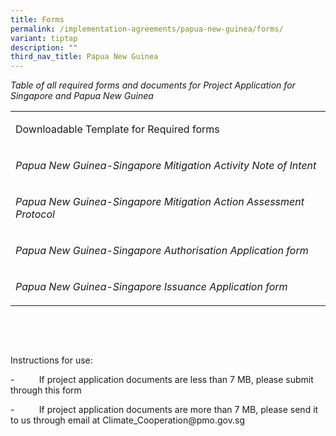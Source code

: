 ```yaml
---
title: Forms
permalink: /implementation-agreements/papua-new-guinea/forms/
variant: tiptap
description: ""
third_nav_title: Papua New Guinea
---
```

<p><em>Table of all required forms and documents for Project Application for Singapore and Papua New Guinea</em>
</p>
<table style="minWidth: 25px">
<colgroup>
<col>
</colgroup>
<tbody>
<tr>
<td rowspan="1" colspan="1">
<p>Downloadable Template for Required forms</p>
</td>
</tr>
<tr>
<td rowspan="1" colspan="1">
<p><em>Papua New Guinea-Singapore Mitigation Activity Note of Intent</em>
</p>
</td>
</tr>
<tr>
<td rowspan="1" colspan="1">
<p><em>Papua New Guinea-Singapore Mitigation Action Assessment Protocol</em>
</p>
</td>
</tr>
<tr>
<td rowspan="1" colspan="1">
<p><em>Papua New Guinea-Singapore Authorisation Application form</em>
</p>
</td>
</tr>
<tr>
<td rowspan="1" colspan="1">
<p><em>Papua New Guinea-Singapore Issuance Application form</em>
</p>
</td>
</tr>
</tbody>
</table>
<p><em>&nbsp;</em>
</p>
<p><em>&nbsp;</em>
</p>
<p>Instructions for use:</p>
<p>-&nbsp;&nbsp;&nbsp;&nbsp;&nbsp;&nbsp;&nbsp;&nbsp;&nbsp; If project application
documents are less than 7 MB, please submit through this form</p>
<p>-&nbsp;&nbsp;&nbsp;&nbsp;&nbsp;&nbsp;&nbsp;&nbsp;&nbsp; If project application
documents are more than 7 MB, please send it to us through email at <a rel="noopener noreferrer nofollow" target="_blank">Climate_Cooperation@pmo.gov.sg</a>
</p>
<p></p>